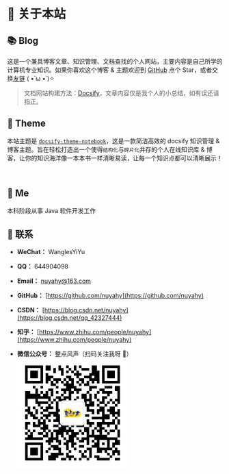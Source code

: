 # 🎉 关于本站

## 📚 Blog

这是一个兼具博客文章、知识管理、文档查找的个人网站，主要内容是自己所学的计算机专业知识。如果你喜欢这个博客 & 主题欢迎到 [GitHub](https://github.com/nuyahy/nuyahy.github.io) 点个 Star，或者交换[友链](https://nuyahy.github.io/#/关于/Friends) ( •̀ ω •́ )✧

> 文档网站构建方法：[Docsify](Project/Docsify/)，文章内容仅是我个人的小总结，如有误还请指正。

## 🎨 Theme

本站主题是 [`docsify-theme-notebook`](https://github.com/wugenqiang/NoteBook)，这是一款简洁高效的 docsify 知识管理 & 博客主题。旨在轻松打造出一个使得`结构化`与`碎片化`并存的个人在线知识库 & 博客，让你的知识海洋像一本本书一样清晰易读，让每一个知识点都可以清晰展示！ 

<img src="https://img.shields.io/github/stars/wugenqiang/NoteBook" data-origin="https://img.shields.io/github/stars/wugenqiang/NoteBook" alt=""> 
<img src="https://img.shields.io/github/forks/wugenqiang/NoteBook" data-origin="https://img.shields.io/github/forks/wugenqiang/NoteBook" alt="">



## 🐼 Me

本科阶段从事 Java 软件开发工作

## 💌 联系

- **WeChat：** WanglesYiYu

- **QQ：** 644904098

- **Email：** nuyahy@163.com

- **GitHub：** [https://github.com/nuyahy](https://github.com/nuyahy)

- **CSDN：** [https://blog.csdn.net/nuyahy](https://blog.csdn.net/qq_42327444)

- **知乎：** [https://www.zhihu.com/people/nuyahy](https://www.zhihu.com/people/nuyahy)

- **微信公众号：** 整点风声（扫码关注我呀 🥤）
![](../images/myinfo/20220519-01-myinfo.jpg)